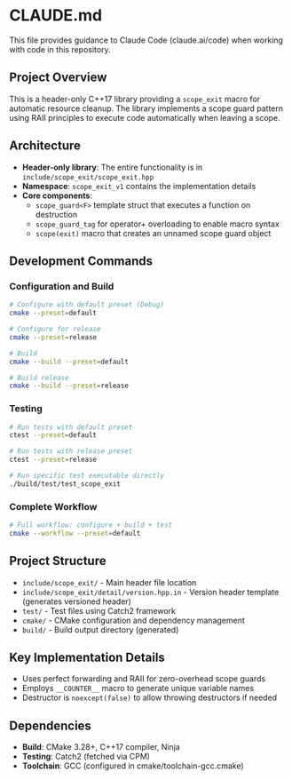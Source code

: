 # CLAUDE.md

This file provides guidance to Claude Code (claude.ai/code) when working with code in this repository.

## Project Overview

This is a header-only C++17 library providing a `scope_exit` macro for automatic resource cleanup. The library implements a scope guard pattern using RAII principles to execute code automatically when leaving a scope.

## Architecture

- **Header-only library**: The entire functionality is in `include/scope_exit/scope_exit.hpp`
- **Namespace**: `scope_exit_v1` contains the implementation details
- **Core components**:
  - `scope_guard<F>` template struct that executes a function on destruction
  - `scope_guard_tag` for operator+ overloading to enable macro syntax
  - `scope(exit)` macro that creates an unnamed scope guard object

## Development Commands

### Configuration and Build
```bash
# Configure with default preset (Debug)
cmake --preset=default

# Configure for release
cmake --preset=release

# Build
cmake --build --preset=default

# Build release
cmake --build --preset=release
```

### Testing
```bash
# Run tests with default preset
ctest --preset=default

# Run tests with release preset
ctest --preset=release

# Run specific test executable directly
./build/test/test_scope_exit
```

### Complete Workflow
```bash
# Full workflow: configure + build + test
cmake --workflow --preset=default
```

## Project Structure

- `include/scope_exit/` - Main header file location
- `include/scope_exit/detail/version.hpp.in` - Version header template (generates versioned header)
- `test/` - Test files using Catch2 framework
- `cmake/` - CMake configuration and dependency management
- `build/` - Build output directory (generated)

## Key Implementation Details

- Uses perfect forwarding and RAII for zero-overhead scope guards
- Employs `__COUNTER__` macro to generate unique variable names
- Destructor is `noexcept(false)` to allow throwing destructors if needed

## Dependencies

- **Build**: CMake 3.28+, C++17 compiler, Ninja
- **Testing**: Catch2 (fetched via CPM)
- **Toolchain**: GCC (configured in cmake/toolchain-gcc.cmake)
